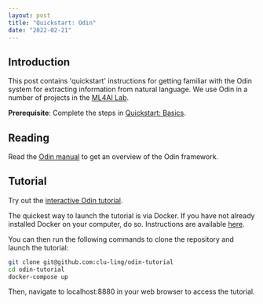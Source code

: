 ```yaml
---
layout: post
title: "Quickstart: Odin"
date: "2022-02-21"
---
```


Introduction
------------

This post contains 'quickstart' instructions for getting familiar with the Odin
system for extracting information from natural language. We use Odin in a
number of projects in the [ML4AI Lab](https://ml4ai.github.io).

**Prerequisite**: Complete the steps in [Quickstart: Basics](/posts/quickstart_basics.html).


Reading
-------

Read the [Odin manual](https://arxiv.org/pdf/1509.07513.pdf) to get an overview
of the Odin framework.

Tutorial
--------

Try out the [interactive Odin tutorial](https://github.com/clu-ling/odin-tutorial).

The quickest way to launch the tutorial is via Docker. If you have not already
installed Docker on your computer, do so.  Instructions are available
[here](https://docs.docker.com/get-docker/).

You can then run the following commands to clone the repository and launch the
tutorial:

```bash
git clone git@github.com:clu-ling/odin-tutorial
cd odin-tutorial
docker-compose up
```

Then, navigate to localhost:8880 in your web browser to access the tutorial.
